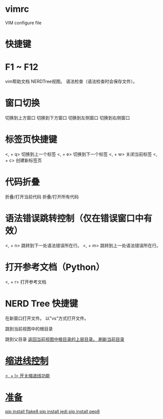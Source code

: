 # vimrc
VIM configure file
# 快捷键
# F1 ~ F12
<F1>        vim帮助文档
<F2>        NERDTree视图。
<F3>        语法检查（语法检查时会保存文件）。

# 窗口切换
<Ctrl-k>    切换到上方窗口
<Ctrl-j>    切换到下方窗口
<Ctrl-h>    切换到左侧窗口
<Ctrl-l>    切换到右侧窗口

# 标签页快捷键
<, + q>     切换到上一个标签
<, + e>     切换到下一个标签
<, + w>     关闭当前标签
<, + c>     创建新标签页

# 代码折叠
<f>         折叠/打开当前代码
<F>         折叠/打开所有代码

# 语法错误跳转控制（仅在错误窗口中有效）
<, + n>     跳转到下一处语法错误所在行。
<, + m>     跳转到上一处语法错误所在行。

# 打开参考文档（Python）
<, + r>     打开参考文档

# NERD Tree 快捷键
<t>         在新窗口打开文件。
<gs>        以"vs"方式打开文件。
<P>         跳到当前视图中的根目录
<p>         跳到父目录
<u>         返回当前视图中根目录的上层目录。
<r>         刷新当前目录

# 缩进线控制
<, + l>     开关缩进线功能


# 准备
pip install flake8
pip install jedi
pip install pep8
